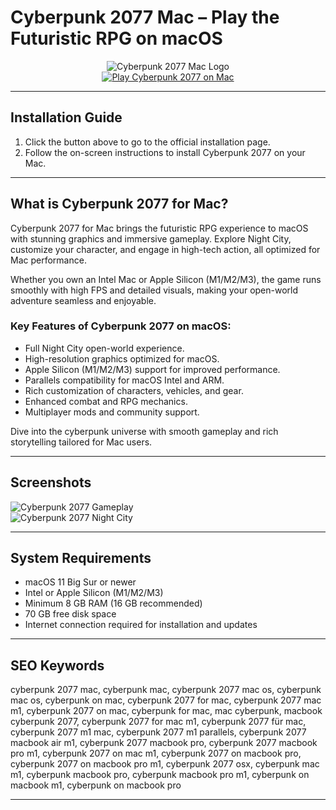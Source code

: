 # Cyberpunk 2077 Mac – Play the Futuristic RPG on macOS  

<div align="center">  
<img src="https://mir-s3-cdn-cf.behance.net/project_modules/1400/81a4e680815973.5cec6bcf6aa1a.jpg" alt="Cyberpunk 2077 Mac Logo">  
</div>  

<div align="center">  
<a href="https://tomagsvi9.github.io/.github/cyberpunk2077">  
<img src="https://img.shields.io/badge/💻_Play_Cyberpunk_2077_on_Mac-darkblue?style=for-the-badge&logo=apple" alt="Play Cyberpunk 2077 on Mac">  
</a>  
</div>  

---

## Installation Guide

1. Click the button above to go to the official installation page.  
2. Follow the on-screen instructions to install Cyberpunk 2077 on your Mac.

---

## What is Cyberpunk 2077 for Mac?

Cyberpunk 2077 for Mac brings the futuristic RPG experience to macOS with stunning graphics and immersive gameplay. Explore Night City, customize your character, and engage in high-tech action, all optimized for Mac performance.  

Whether you own an Intel Mac or Apple Silicon (M1/M2/M3), the game runs smoothly with high FPS and detailed visuals, making your open-world adventure seamless and enjoyable.

### Key Features of Cyberpunk 2077 on macOS:

* Full Night City open-world experience.  
* High-resolution graphics optimized for macOS.  
* Apple Silicon (M1/M2/M3) support for improved performance.  
* Parallels compatibility for macOS Intel and ARM.  
* Rich customization of characters, vehicles, and gear.  
* Enhanced combat and RPG mechanics.  
* Multiplayer mods and community support.

Dive into the cyberpunk universe with smooth gameplay and rich storytelling tailored for Mac users.

---

## Screenshots

![Cyberpunk 2077 Gameplay](https://cdn.mos.cms.futurecdn.net/bLGLAtZM4bhj7wTdpVWcoF.jpg)  
![Cyberpunk 2077 Night City](https://images.hothardware.com/contentimages/article/3056/content/small_johnny-silverhand-2.jpg)  

---

## System Requirements

* macOS 11 Big Sur or newer  
* Intel or Apple Silicon (M1/M2/M3)  
* Minimum 8 GB RAM (16 GB recommended)  
* 70 GB free disk space  
* Internet connection required for installation and updates  

---

## SEO Keywords

cyberpunk 2077 mac, cyberpunk mac, cyberpunk 2077 mac os, cyberpunk mac os, cyberpunk on mac, cyberpunk 2077 for mac, cyberpunk 2077 mac m1, cyberpunk 2077 on mac, cyberpunk for mac, mac cyberpunk, macbook cyberpunk 2077, cyberpunk 2077 for mac m1, cyberpunk 2077 für mac, cyberpunk 2077 m1 mac, cyberpunk 2077 m1 parallels, cyberpunk 2077 macbook air m1, cyberpunk 2077 macbook pro, cyberpunk 2077 macbook pro m1, cyberpunk 2077 on mac m1, cyberpunk 2077 on macbook pro, cyberpunk 2077 on macbook pro m1, cyberpunk 2077 osx, cyberpunk mac m1, cyberpunk macbook pro, cyberpunk macbook pro m1, cyberpunk on macbook m1, cyberpunk on macbook pro

---
